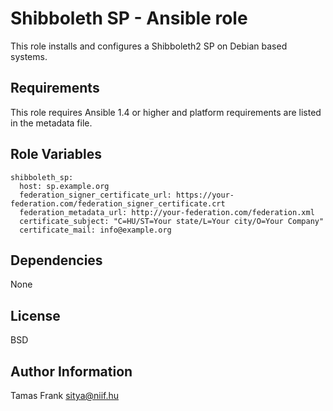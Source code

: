 Shibboleth SP - Ansible role
========

This role installs and configures a Shibboleth2 SP on Debian based systems.

Requirements
------------

This role requires Ansible 1.4 or higher and platform requirements are listed in the metadata file.

Role Variables
--------------

    shibboleth_sp:
      host: sp.example.org
      federation_signer_certificate_url: https://your-federation.com/federation_signer_certificate.crt
      federation_metadata_url: http://your-federation.com/federation.xml
      certificate_subject: "C=HU/ST=Your state/L=Your city/O=Your Company"
      certificate_mail: info@example.org


Dependencies
------------

None

License
-------

BSD

Author Information
------------------

Tamas Frank <sitya@niif.hu>
